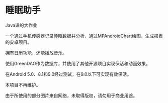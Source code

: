 # 睡眠助手

Java课的大作业

一个通过手机传感器记录睡眠数据并分析，通过MPAndroidChart绘图，生成报表的安卓项目。

拥有日历功能，还能播放音乐。

使用GreenDAO作为数据库，并使用了其他开源项目实现保活和动画效果。

在Android 5.0、8.1和9.0经过测试，在9.0以下可实现有效保活。

本项目不再维护。

由于所使用的部分图片来自网络，未取得版权，请勿用于商业用途。
